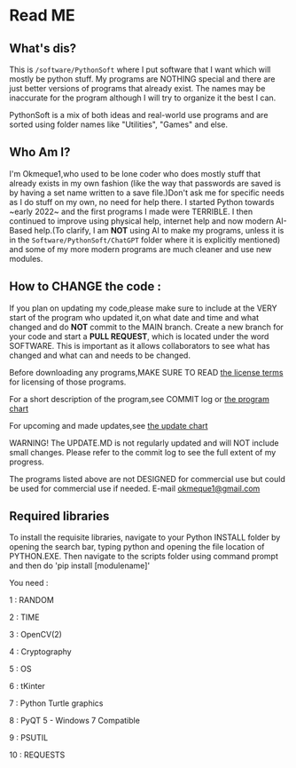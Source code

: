 # Read ME

## What's dis?

This is `/software/PythonSoft` where I put software that I want which will mostly be python stuff. My programs are NOTHING special and there are just better versions of programs that 
already exist. The names may be inaccurate for the program although I will try to organize it the best I can.

PythonSoft is a mix of both ideas and real-world use programs and are sorted using folder names like "Utilities", "Games" and else. 

## Who Am I?

I'm Okmeque1,who used to be lone coder who does mostly stuff that already exists in my own fashion (like the way that passwords are saved is by having a set name written to a save file.)Don't ask me for specific needs as I do stuff on my own, no need for help there. I started Python towards ~early 2022~ and the first programs I made were TERRIBLE. I then continued to improve using physical help, internet help and now modern AI-Based help.(To clarify, I am **NOT** using AI to make my programs, unless it is in the `Software/PythonSoft/ChatGPT` folder where it is explicitly mentioned) and some of my more modern programs are much cleaner and use new modules. 

## How to CHANGE the code : 

If you plan on updating my code,please make sure to include at the VERY start of the program who updated it,on what date and time and what changed and do **NOT** commit to the MAIN branch. Create a new branch for your code and start a **PULL REQUEST**, which is located under the word SOFTWARE. This is important as it allows collaborators to see what has changed and what can and needs to be changed. 

Before downloading any programs,MAKE SURE TO READ [the license terms](https://github.com/Okmeque1/software/blob/main/PythonSoft/LICENSE.md) for licensing of those programs.

For a short description of the program,see COMMIT log or [the program chart](https://github.com/Okmeque1/software/blob/main/PythonSoft/Programs.md)

For upcoming and made updates,see [the update chart](https://github.com/Okmeque1/software/blob/main/PythonSoft/UPDATE.MD)

WARNING! The UPDATE.MD is not regularly updated and will NOT include small changes. Please refer to the commit log to see the full extent of my progress.

The programs listed above are not DESIGNED for commercial use but could be used for commercial use if needed. E-mail okmeque1@gmail.com


## Required libraries

To install the requisite libraries, navigate to your Python INSTALL folder by opening the search bar, typing python and opening the file location of PYTHON.EXE. Then navigate to the scripts folder using command prompt and then do 'pip install [modulename]'

You need : 

1 : RANDOM


2 : TIME


3 : OpenCV(2)


4 : Cryptography


5 : OS


6 : tKinter


7 : Python Turtle graphics


8 : PyQT 5 - Windows 7 Compatible


9 : PSUTIL


10 : REQUESTS

